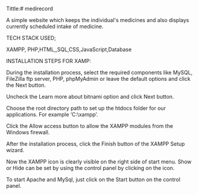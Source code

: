 Tittle:# medirecord

A simple website which keeps the individual's medicines and also displays currently scheduled  intake of medicine.

TECH STACK USED;

XAMPP, PHP,HTML,,SQL,CSS,JavaScript,Database

INSTALLATION STEPS FOR XAMP:

During the installation process, select the required components like MySQL, FileZilla ftp server, PHP, phpMyAdmin or leave the default options and click the Next button. 

Uncheck the Learn more about bitnami option and click Next button.

Choose the root directory path to set up the htdocs folder for our applications. For example ‘C:\xampp’.

Click the Allow access button to allow the XAMPP modules from the Windows firewall.

After the installation process, click the Finish button of the XAMPP Setup wizard.

Now the XAMPP icon is clearly visible on the right side of start menu. Show or Hide can be set by using the control panel by clicking on the icon.

To start Apache and MySql, just click on the Start button on the control panel. 
